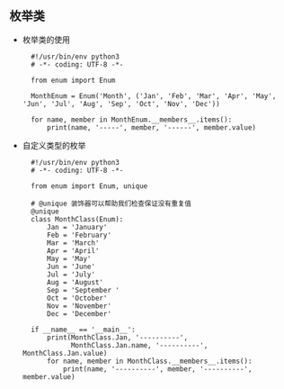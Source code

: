 ## 枚举类
- 枚举类的使用

        #!/usr/bin/env python3
        # -*- coding: UTF-8 -*-

        from enum import Enum

        MonthEnum = Enum('Month', ('Jan', 'Feb', 'Mar', 'Apr', 'May', 'Jun', 'Jul', 'Aug', 'Sep', 'Oct', 'Nov', 'Dec'))

        for name, member in MonthEnum.__members__.items():
            print(name, '-----', member, '------', member.value)
- 自定义类型的枚举

        #!/usr/bin/env python3
        # -*- coding: UTF-8 -*-

        from enum import Enum, unique

        # @unique 装饰器可以帮助我们检查保证没有重复值
        @unique
        class MonthClass(Enum):
            Jan = 'January'
            Feb = 'February'
            Mar = 'March'
            Apr = 'April'
            May = 'May'
            Jun = 'June'
            Jul = 'July'
            Aug = 'August'
            Sep = 'September '
            Oct = 'October'
            Nov = 'November'
            Dec = 'December'

        if __name__ == '__main__':
            print(MonthClass.Jan, '----------',
                  MonthClass.Jan.name, '----------', MonthClass.Jan.value)
            for name, member in MonthClass.__members__.items():
                print(name, '----------', member, '----------', member.value)